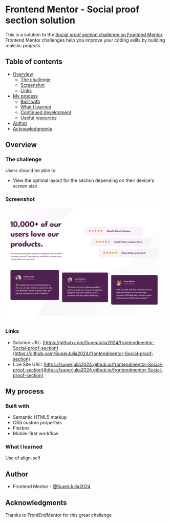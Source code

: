 # Frontend Mentor - Social proof section solution

This is a solution to the [Social proof section challenge on Frontend Mentor](https://www.frontendmentor.io/challenges/social-proof-section-6e0qTv_bA). Frontend Mentor challenges help you improve your coding skills by building realistic projects.

## Table of contents

- [Overview](#overview)
  - [The challenge](#the-challenge)
  - [Screenshot](#screenshot)
  - [Links](#links)
- [My process](#my-process)
  - [Built with](#built-with)
  - [What I learned](#what-i-learned)
  - [Continued development](#continued-development)
  - [Useful resources](#useful-resources)
- [Author](#author)
- [Acknowledgments](#acknowledgments)

## Overview

### The challenge

Users should be able to:

- View the optimal layout for the section depending on their device's screen size

### Screenshot

![](./screenshot.png)

### Links

- Solution URL: [https://github.com/SuperJulia2024/frontendmentor-Social-proof-section](https://github.com/SuperJulia2024/frontendmentor-Social-proof-section)
- Live Site URL: [https://superjulia2024.github.io/frontendmentor-Social-proof-section](https://superjulia2024.github.io/frontendmentor-Social-proof-section)

## My process

### Built with

- Semantic HTML5 markup
- CSS custom properties
- Flexbox
- Mobile-first workflow

### What I learned

Use of align-self

## Author

- Frontend Mentor - [@SuperJulia2024](https://www.frontendmentor.io/profile/Superjulia2024)

## Acknowledgments

Thanks to FrontEndMentor for this great challenge
